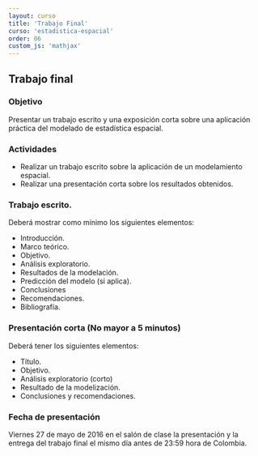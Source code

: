 ```yaml
---
layout: curso
title: 'Trabajo Final'
curso: 'estadistica-espacial'
order: 06
custom_js: 'mathjax'
---
```


## Trabajo final

### Objetivo

  Presentar un trabajo escrito y una exposición corta sobre
  una aplicación práctica del modelado de estadística espacial.
  
### Actividades
 - Realizar un trabajo escrito sobre la aplicación de un modelamiento
   espacial.
 - Realizar una presentación corta sobre los resultados obtenidos.
 
### Trabajo escrito.
 
 Deberá mostrar como mínimo los siguientes elementos:
 
  - Introducción.
  - Marco teórico.
  - Objetivo.
  - Análisis exploratorio.
  - Resultados de la modelación.
  - Predicción del modelo (si aplica).
  - Conclusiones
  - Recomendaciones.
  - Bibliografía.
 
### Presentación corta (No mayor a 5 minutos)

 Deberá tener los siguientes elementos:
 
 - Título.
 - Objetivo.
 - Análisis exploratorio (corto)
 - Resultado de la modelización.
 - Conclusiones y recomendaciones.
 
### Fecha de presentación

Viernes 27 de mayo de 2016 en el salón de clase la presentación y
la entrega del trabajo final el mismo día antes de 23:59 hora de Colombia.


